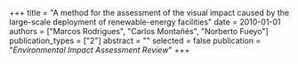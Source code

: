 +++
title = "A method for the assessment of the visual impact caused by the large-scale deployment of renewable-energy facilities"
date = 2010-01-01
authors = ["Marcos Rodrigues", "Carlos Montañés", "Norberto Fueyo"]
publication_types = ["2"]
abstract = ""
selected = false
publication = "*Environmental Impact Assessment Review*"
+++

